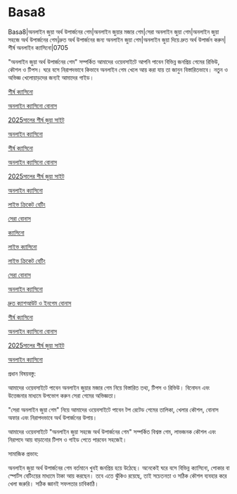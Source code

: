 # Basa8

Basa8|অনলাইন জুয়া অর্থ উপার্জনের গেম|অনলাইন জুয়ার মজার গেম|সেরা অনলাইন জুয়া গেম|অনলাইন জুয়া সহজে অর্থ উপার্জনের গেম|দ্রুত অর্থ উপার্জনের জন্য অনলাইন জুয়া গেম|অনলাইন জুয়া দিয়ে দ্রুত অর্থ উপার্জন করুন|শীর্ষ অনলাইন ক্যাসিনো|0705

"অনলাইন জুয়া অর্থ উপার্জনের গেম" সম্পর্কিত আমাদের ওয়েবসাইটে আপনি পাবেন বিভিন্ন জনপ্রিয় গেমের রিভিউ, কৌশল ও টিপস। ঘরে বসে নিরাপদভাবে কিভাবে অনলাইন গেম খেলে আয় করা যায় তা জানুন বিস্তারিতভাবে। নতুন ও অভিজ্ঞ খেলোয়াড়দের জন্যই আমাদের গাইড।

<a href="https://basa8wap.net/">শীর্ষ ক্যাসিনো</a>

<a href="https://basa8wap.com/">অনলাইন ক্যাসিনো বোনাস</a>

<a href="https://basa8now.com/">2025সালের শীর্ষ জুয়া সাইট</a>

<a href="https://basa8now.net/">অনলাইন ক্যাসিনো </a>

<a href="https://basa8wap.net/">শীর্ষ ক্যাসিনো</a>

<a href="https://basa8wap.com/">অনলাইন ক্যাসিনো বোনাস</a>

<a href="https://basa8now.com/">2025সালের শীর্ষ জুয়া সাইট</a>

<a href="https://basa8now.net/">অনলাইন ক্যাসিনো </a>

<a href="https://basa8uk.com/">লাইভ ক্রিকেট বেটিং</a>

<a href="https://basa8uk.net/">সেরা বোনাস</a>

<a href="https://basa8live.com/">ক্যাসিনো</a>

<a href="https://basa8live.net/">লাইভ ক্যাসিনো</a>

<a href="https://basa8uk.com/">লাইভ ক্রিকেট বেটিং</a>

<a href="https://basa8uk.net/">সেরা বোনাস</a>

<a href="https://basa8sx.com/">অনলাইন ক্যাসিনো</a>

<a href="https://basa8sx.net/">দ্রুত ক্যাশআউট ও ইনগেম বোনাস</a>

<a href="https://basa8wap.net/">শীর্ষ ক্যাসিনো</a>

<a href="https://basa8wap.com/">অনলাইন ক্যাসিনো বোনাস</a>

<a href="https://basa8now.com/">2025সালের শীর্ষ জুয়া সাইট</a>

<a href="https://basa8now.net/">অনলাইন ক্যাসিনো </a>

প্রধান বিষয়বস্তু:

আমাদের ওয়েবসাইটে পাবেন অনলাইন জুয়ার মজার গেম নিয়ে বিস্তারিত তথ্য, টিপস ও রিভিউ। বিনোদন এবং উত্তেজনার মাধ্যমে উপভোগ করুন সেরা গেমের অভিজ্ঞতা।

"সেরা অনলাইন জুয়া গেম" নিয়ে আমাদের ওয়েবসাইটে পাবেন টপ রেটেড গেমের তালিকা, খেলার কৌশল, বোনাস অফার এবং নিরাপদভাবে অর্থ উপার্জনের উপায়।

আমাদের ওয়েবসাইটে "অনলাইন জুয়া সহজে অর্থ উপার্জনের গেম" সম্পর্কিত বিশ্বস্ত গেম, লাভজনক কৌশল এবং নিরাপদে আয় বাড়ানোর টিপস ও গাইড পেতে পারবেন সহজেই।

সামাজিক প্রভাব:

অনলাইন জুয়া অর্থ উপার্জনের গেম বর্তমানে খুবই জনপ্রিয় হয়ে উঠেছে। অনেকেই ঘরে বসে বিভিন্ন ক্যাসিনো, পোকার বা স্পোর্টস বেটিংয়ের মাধ্যমে টাকা আয় করছেন। তবে এতে ঝুঁকিও রয়েছে, তাই সচেতনতা ও সঠিক কৌশল ব্যবহার করে খেলা জরুরি। সঠিক জ্ঞানই সফলতার চাবিকাঠি।
